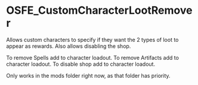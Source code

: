 # OSFE_CustomCharacterLootRemover
Allows custom characters to specify if they want the 2 types of loot to appear as rewards. Also allows disabling the shop.

To remove Spells add <SkipSpellRewards></SkipSpellRewards> to character loadout.
To remove Artifacts add <SkipArtifactRewards></SkipArtifactRewards> to character loadout.
To disable shop add <DisableShop></DisableShop> to character loadout.

Only works in the mods folder right now, as that folder has priority.
